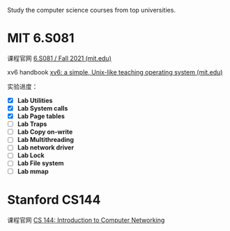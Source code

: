 Study the computer science courses from top universities.

# MIT 6.S081

课程官网 [6.S081 / Fall 2021 (mit.edu)](https://pdos.csail.mit.edu/6.828/2021/schedule.html)

xv6 handbook [xv6: a simple, Unix-like teaching operating system (mit.edu)](https://pdos.csail.mit.edu/6.828/2020/xv6/book-riscv-rev1.pdf)

实验进度：

- [x] **Lab Utilities**
- [x] **Lab System calls**
- [x] **Lab Page tables**
- [ ] **Lab Traps**
- [ ] **Lab Copy on-write**
- [ ] **Lab Multithreading**
- [ ] **Lab network driver**
- [ ] **Lab Lock**
- [ ] **Lab File system**
- [ ] **Lab mmap**

# Stanford CS144

课程官网 [CS 144: Introduction to Computer Networking](https://cs144.github.io/)

